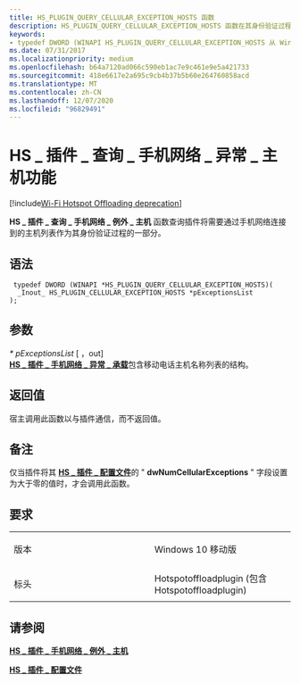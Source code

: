 ```yaml
---
title: HS_PLUGIN_QUERY_CELLULAR_EXCEPTION_HOSTS 函数
description: HS_PLUGIN_QUERY_CELLULAR_EXCEPTION_HOSTS 函数在其身份验证过程中查询插件将需要通过手机网络连接到的主机列表。
keywords:
- typedef DWORD (WINAPI HS_PLUGIN_QUERY_CELLULAR_EXCEPTION_HOSTS 从 Windows Vista 开始) 函数网络驱动程序
ms.date: 07/31/2017
ms.localizationpriority: medium
ms.openlocfilehash: b64a7120ad066c590eb1ac7e9c461e9e5a421733
ms.sourcegitcommit: 418e6617e2a695c9cb4b37b5b60e264760858acd
ms.translationtype: MT
ms.contentlocale: zh-CN
ms.lasthandoff: 12/07/2020
ms.locfileid: "96829491"
---
```

# <a name="hs_plugin_query_cellular_exception_hosts-function"></a>HS \_ 插件 \_ 查询 \_ 手机网络 \_ 异常 \_ 主机功能

[!include[Wi-Fi Hotspot Offloading deprecation](../includes/wi-fi-hotspot-offloading-deprecation.md)]


**HS \_ 插件 \_ 查询 \_ 手机网络 \_ 例外 \_ 主机** 函数查询插件将需要通过手机网络连接到的主机列表作为其身份验证过程的一部分。

<a name="syntax"></a>语法
------

```ManagedCPlusPlus
 typedef DWORD (WINAPI *HS_PLUGIN_QUERY_CELLULAR_EXCEPTION_HOSTS)(
  _Inout_ HS_PLUGIN_CELLULAR_EXCEPTION_HOSTS *pExceptionsList
);
```

<a name="parameters"></a>参数
----------

*\* pExceptionsList* \[ ，out\]  
[**HS \_ 插件 \_ 手机网络 \_ 异常 \_ 承载**](hs-plugin-cellular-exception-hosts.md)包含移动电话主机名称列表的结构。

<a name="return-value"></a>返回值
------------

宿主调用此函数以与插件通信，而不返回值。

<a name="remarks"></a>备注
-------

仅当插件将其 [**HS \_ 插件 \_ 配置文件**](hs-plugin-profile.md)的 " **dwNumCellularExceptions** " 字段设置为大于零的值时，才会调用此函数。

<a name="requirements"></a>要求
------------

<table>
<colgroup>
<col width="50%" />
<col width="50%" />
</colgroup>
<tbody>
<tr class="odd">
<td><p>版本</p></td>
<td><p>Windows 10 移动版</p></td>
</tr>
<tr class="even">
<td><p>标头</p></td>
<td>Hotspotoffloadplugin (包含 Hotspotoffloadplugin) </td>
</tr>
</tbody>
</table>

## <a name="see-also"></a>请参阅


[**HS \_ 插件 \_ 手机网络 \_ 例外 \_ 主机**](hs-plugin-cellular-exception-hosts.md)

[**HS \_ 插件 \_ 配置文件**](hs-plugin-profile.md)

 

 




